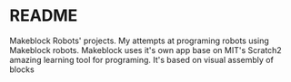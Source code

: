 # README
Makeblock Robots' projects.
My attempts at programing robots using Makeblock robots.
Makeblock uses it's own app base on MIT's Scratch2 amazing learning tool for programing. It's based on visual assembly of blocks
